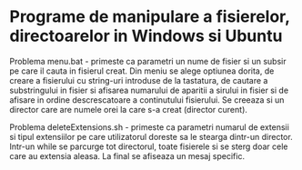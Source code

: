 # Programe de manipulare a fisierelor, directoarelor in Windows si Ubuntu
Problema menu.bat - primeste ca parametri un nume de fisier si un subsir pe care il cauta in fisierul creat. Din meniu se alege optiunea dorita, de creare a fisierului cu string-uri introduse de la tastatura, de cautare a substringului in fisier si afisarea numarului de aparitii a sirului in fisier si de afisare in ordine descrescatoare a continutului fisierului. Se creeaza si un director care are numele orei la care s-a creat (director curent). 

Problema deleteExtensions.sh - primeste ca parametri numarul de extensii si tipul extensiilor pe care utilizatorul doreste sa le stearga dintr-un director. Intr-un while se parcurge tot directorul, toate fisierele si se sterg doar cele care au extensia aleasa. La final se afiseaza un mesaj specific.
